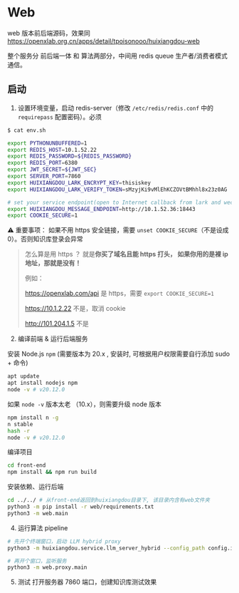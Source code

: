 # Web

web 版本前后端源码，效果同 https://openxlab.org.cn/apps/detail/tpoisonooo/huixiangdou-web

整个服务分 前后端一体 和 算法两部分，中间用 redis queue 生产者/消费者模式通信。

## 启动

1. 设置环境变量，启动 redis-server（修改 `/etc/redis/redis.conf` 中的 `requirepass` 配置密码）。必须

```bash
$ cat env.sh

export PYTHONUNBUFFERED=1
export REDIS_HOST=10.1.52.22
export REDIS_PASSWORD=${REDIS_PASSWORD}
export REDIS_PORT=6380
export JWT_SECRET=${JWT_SEC}
export SERVER_PORT=7860
export HUIXIANGDOU_LARK_ENCRYPT_KEY=thisiskey
export HUIXIANGDOU_LARK_VERIFY_TOKEN=sMzyjKi9vMlEhKCZOVtBMhhl8x23z0AG

# set your service endpoint(open to Internet callback from lark and wechat)
export HUIXIANGDOU_MESSAGE_ENDPOINT=http://10.1.52.36:18443
export COOKIE_SECURE=1
```
⚠️ 重要事项：  如果不用 https 安全链接，需要 `unset COOKIE_SECURE`（不是设成 0）。否则知识库登录会异常

> 怎么算是用 https ？ 就是**你买了域名且能 https 打头， 如果你用的是裸 ip 地址，那就是没有！** 
>
> 例如：
> 
> https://openxlab.com/api    是 https，需要 `export COOKIE_SECURE=1` 
> 
> https://10.1.2.22   不是，取消 cookie
> 
> http://101.204.1.5  不是
> 


2. 编译前端 & 运行后端服务

安装 Node.js `npm` (需要版本为 20.x , 安装时, 可根据用户权限需要自行添加 sudo + 命令) 

```bash
apt update
apt install nodejs npm
node -v # v20.12.0
```

如果 `node -v` 版本太老 （10.x），则需要升级 node 版本

```bash
npm install n -g
n stable
hash -r
node -v # v20.12.0
```

编译项目

```bash
cd front-end
npm install && npm run build
```

安装依赖、运行后端

```bash
cd ../../ # 从front-end返回到huixiangdou目录下, 该目录内含有web文件夹
python3 -m pip install -r web/requirements.txt
python3 -m web.main
```

4. 运行算法 pipeline

```bash
# 先开个终端窗口，启动 LLM hybrid proxy
python3 -m huixiangdou.service.llm_server_hybrid --config_path config.ini

# 再开个窗口，监听服务
python3 -m web.proxy.main
```

5. 测试
打开服务器 7860 端口，创建知识库测试效果
